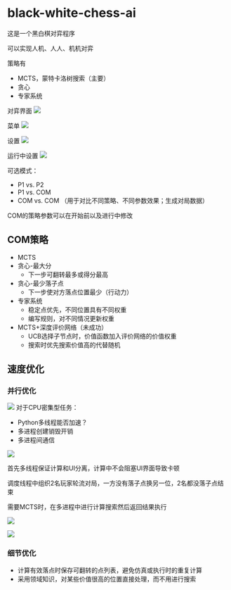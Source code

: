 # black-white-chess-ai

这是一个黑白棋对弈程序

可以实现人机、人人、机机对弈

策略有
- MCTS，蒙特卡洛树搜索（主要）
- 贪心
- 专家系统

对弈界面
![](images/running.png)

菜单
![](images/menu.png)

设置
![](images/config.png)

运行中设置
![](images/config2.png)


可选模式：
- P1 vs. P2
- P1 vs. COM
- COM vs. COM   （用于对比不同策略、不同参数效果；生成对局数据）

COM的策略参数可以在开始前以及进行中修改


## COM策略
- MCTS
- 贪心-最大分
  - 下一步可翻转最多或得分最高
- 贪心-最少落子点
  - 下一步使对方落点位置最少（行动力）
- 专家系统
  - 稳定点优先，不同位置具有不同权重
  - 编写规则，对不同情况更新权重
- MCTS+深度评价网络（未成功）
  - UCB选择子节点时，价值函数加入评价网络的价值权重
  - 搜索时优先搜索价值高的代替随机
  

## 速度优化
### 并行优化

![](images/并行.png)
对于CPU密集型任务：
- Python多线程能否加速？
- 多进程创建销毁开销
- 多进程间通信

![](images/并行2.png)

首先多线程保证计算和UI分离，计算中不会阻塞UI界面导致卡顿

调度线程中组织2名玩家轮流对局，一方没有落子点换另一位，2名都没落子点结束

需要MCTS时，在多进程中进行计算搜索然后返回结果执行

![](images/并行3.png)

![](images/并行4.png)

### 细节优化
- 计算有效落点时保存可翻转的点列表，避免仿真或执行时的重复计算
- 采用领域知识，对某些价值很高的位置直接处理，而不用进行搜索
